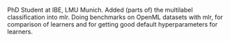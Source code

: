 PhD Student at IBE, LMU Munich. Added (parts of) the multilabel classification into mlr. Doing benchmarks on OpenML datasets with mlr, for comparison of learners and for getting good default hyperparameters for learners. 